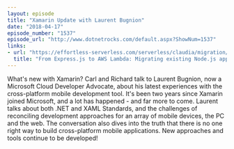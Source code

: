 ```yaml
---
layout: episode
title: "Xamarin Update with Laurent Bugnion"
date: "2018-04-17"
episode_number: "1537"
episode_url: "http://www.dotnetrocks.com/default.aspx?ShowNum=1537"
links:
- url: "https://effortless-serverless.com/serverless/claudia/migration/2018/03/29/serverless-migration/"
  title: "From Express.js to AWS Lambda: Migrating existing Node.js applications to serverless &amp;#8211; Effortless Serverless"
---
```


What's new with Xamarin? Carl and Richard talk to Laurent Bugnion, now a Microsoft Cloud Developer Advocate, about his latest experiences with the cross-platform mobile development tool. It's been two years since Xamarin joined Microsoft, and a lot has happened - and far more to come. Laurent talks about both .NET and XAML Standards, and the challenges of reconciling development approaches for an array of mobile devices, the PC and the web. The conversation also dives into the truth that there is no one right way to build cross-platform mobile applications. New approaches and tools continue to be developed!
